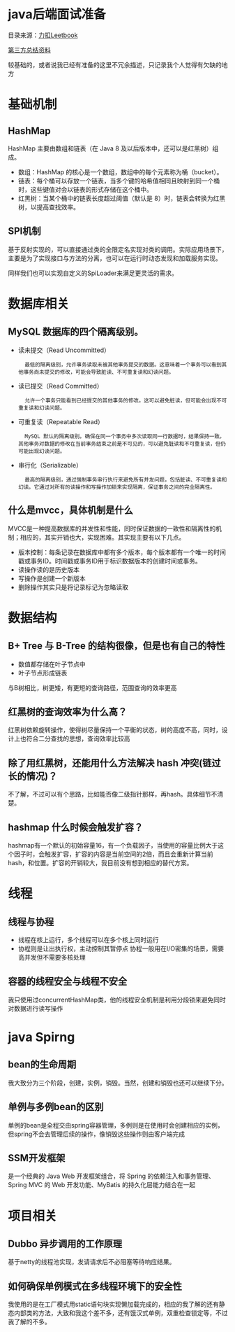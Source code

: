 # java后端面试准备
目录来源：[力扣Leetbook](https://leetcode.cn/leetbook/detail/7-day-interview-hou-duan/)

[第三方总结资料](https://javabetter.cn/interview/java-34.html)

较基础的，或者说我已经有准备的这里不冗余描述，只记录我个人觉得有欠缺的地方

# 基础机制
## HashMap
HashMap 主要由数组和链表（在 Java 8 及以后版本中，还可以是红黑树）组成。
- 数组：HashMap 的核心是一个数组，数组中的每个元素称为桶（bucket）。
- 链表：每个桶可以存放一个链表，当多个键的哈希值相同且映射到同一个桶时，这些键值对会以链表的形式存储在这个桶中。
- 红黑树：当某个桶中的链表长度超过阈值（默认是 8）时，链表会转换为红黑树，以提高查找效率。
## SPI机制
基于反射实现的，可以直接通过类的全限定名实现对类的调用。实际应用场景下，主要是为了实现接口与方法的分离，也可以在运行时动态发现和加载服务实现。

同样我们也可以实现自定义的SpiLoader来满足更灵活的需求。
# 数据库相关
## MySQL 数据库的四个隔离级别。
- 读未提交（Read Uncommitted）
            
        最低的隔离级别，允许事务读取未被其他事务提交的数据。这意味着一个事务可以看到其他事务尚未提交的修改，可能会导致脏读、不可重复读和幻读问题。
- 读已提交（Read Committed）

        允许一个事务只能看到已经提交的其他事务的修改。这可以避免脏读，但可能会出现不可重复读和幻读问题。
- 可重复读（Repeatable Read）

        MySQL 默认的隔离级别。确保在同一个事务中多次读取同一行数据时，结果保持一致。其他事务对数据的修改在当前事务结束之前是不可见的，可以避免脏读和不可重复读，但仍可能出现幻读问题。
- 串行化（Serializable）

        最高的隔离级别，通过强制事务串行执行来避免所有并发问题，包括脏读、不可重复读和幻读。它通过对所有的读操作和写操作加锁来实现隔离，保证事务之间的完全隔离性。
## 什么是mvcc，具体机制是什么
MVCC是一种提高数据库的并发性和性能，同时保证数据的一致性和隔离性的机制；相应的，其实开销也大，实现困难。其实现主要有以下几点。

- 版本控制：每条记录在数据库中都有多个版本，每个版本都有一个唯一的时间戳或事务ID。时间戳或事务ID用于标识数据版本的创建时间或事务。
- 读操作读的是历史版本
- 写操作是创建一个新版本
- 删除操作其实只是将记录标记为忽略读取
# 数据结构
## B+ Tree 与 B-Tree 的结构很像，但是也有自己的特性
- 数值都存储在叶子节点中
- 叶子节点形成链表

与B树相比，树更矮，有更短的查询路径，范围查询的效率更高
## 红黑树的查询效率为什么高？
红黑树依赖旋转操作，使得树尽量保持一个平衡的状态，树的高度不高，同时，设计上也符合二分查找的思想，查询效率比较高
## 除了用红黑树，还能用什么方法解决 hash 冲突(链过长的情况)？
不了解，不过可以有个思路，比如能否像二级指针那样，再hash。具体细节不清楚。
## hashmap 什么时候会触发扩容？
hashmap有一个默认的初始容量16，有一个负载因子，当使用的容量比例大于这个因子时，会触发扩容，扩容的内容是当前空间的2倍，而且会重新计算当前hash，和位置。扩容的开销较大，我目前没有想到相应的替代方案。
# 线程
## 线程与协程
- 线程在核上运行，多个线程可以在多个核上同时运行
- 协程则是让出执行权，主动控制其暂停点
协程一般用在I/O密集的场景，需要高并发但不需要多核处理
## 容器的线程安全与线程不安全
我只使用过concurrentHashMap类，他的线程安全机制是利用分段锁来避免同时对数据进行读写操作
# java Spirng
## bean的生命周期
我大致分为三个阶段，创建，实例，销毁。当然，创建和销毁也还可以继续下分。
## 单例与多例bean的区别
单例的bean是全程交由spring容器管理，多例则是在使用时会创建相应的实例，但spring不会去管理后续的操作，像销毁这些操作则由客户端完成
## SSM开发框架
是一个经典的 Java Web 开发框架组合，将 Spring 的依赖注入和事务管理、Spring MVC 的 Web 开发功能、MyBatis 的持久化层能力结合在一起

# 项目相关
## Dubbo 异步调用的工作原理
基于netty的线程池实现，发请请求后不必阻塞等待响应结果。
## 如何确保单例模式在多线程环境下的安全性
我使用的是在工厂模式用static语句块实现懒加载完成的，相应的我了解的还有静态内部类的方法，大致和我这个差不多，还有饿汉式单例，双重检查锁定等，不过我了解的不多。